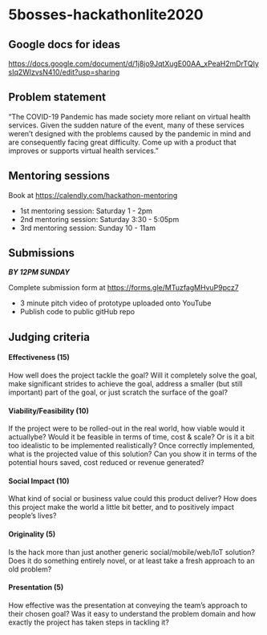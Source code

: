 # 5bosses-hackathonlite2020

## Google docs for ideas
https://docs.google.com/document/d/1j8jo9JqtXugE00AA_xPeaH2mDrTQIysIq2WlzvsN410/edit?usp=sharing

## Problem statement
“The COVID-19 Pandemic has made society more reliant on virtual health services. Given the sudden nature of the event, many of these services weren’t designed with the problems caused by the pandemic in mind and are consequently facing great difficulty. Come up with a product that improves or supports virtual health services.”

## Mentoring sessions
Book at https://calendly.com/hackathon-mentoring
* 1st mentoring session: Saturday 1 - 2pm
* 2nd mentoring session: Saturday 3:30 - 5:05pm
* 3rd mentoring session: Sunday 10 - 11am

## Submissions
***BY 12PM SUNDAY***

Complete submission form at https://forms.gle/MTuzfagMHvuP9pcz7
* 3 minute pitch video of prototype uploaded onto YouTube
* Publish code to public gitHub repo

## Judging criteria

#### Effectiveness (15)

How well does the project tackle the goal? Will it completely solve the goal, make significant strides to achieve the goal, address a smaller (but still important) part of the goal, or just scratch the surface of the goal?

#### Viability/Feasibility (10)

If the project were to be rolled-out in the real world, how viable would it actuallybe? Would it be feasible in terms of time, cost & scale? Or is it a bit too idealistic to be implemented realistically? Once correctly implemented, what is the projected value of this solution? Can you show it in terms of the potential hours saved, cost reduced or revenue generated?

#### Social Impact (10)

What kind of social or business value could this product deliver? How does this project make the world a little bit better, and to positively impact people’s lives?

#### Originality (5)

Is the hack more than just another generic social/mobile/web/IoT solution? Does it do something entirely novel, or at least take a fresh approach to an old problem?

#### Presentation (5)

How effective was the presentation at conveying the team’s approach to their chosen goal? Was it easy to understand the problem domain and how exactly the project has taken steps in tackling it?
